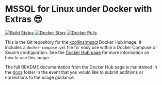 # MSSQL for Linux under Docker with Extras 😎

[![Build Status](https://travis-ci.com/thirdgen88/mssql-docker.svg?branch=master)](https://travis-ci.com/thirdgen88/mssql-docker)
[![Docker Stars](https://img.shields.io/docker/stars/kcollins/mssql.svg)](https://hub.docker.com/r/kcollins/mssql)
[![Docker Pulls](https://img.shields.io/docker/pulls/kcollins/mssql.svg)](https://hub.docker.com/r/kcollins/mssql)

This is the Git repository for the [kcollins/mssql](http://hub.docker.com/r/kcollins/mssql) Docker Hub image.  It includes a `docker-compose.yml` file for easy use within a Docker Compose or Swarm configuration.  See the [Docker Hub page](http://hub.docker.com/r/kcollins/mssql) for more information on how to use this image.

The full README documentation from the Docker Hub page is maintained in the [docs](docs) folder in the event that you would like to submit additions or corrections to the usage guidance.